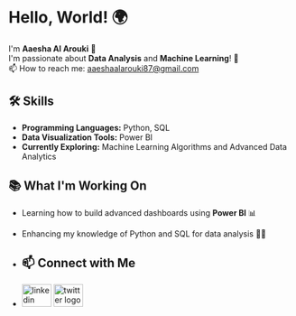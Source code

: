 # Hello, World! 🌍
I'm **Aaesha Al Arouki** 👋  
I'm passionate about **Data Analysis** and **Machine Learning**! 🚀  
📫 How to reach me: aaeshaalarouki87@gmail.com 


## 🛠️ Skills  
- **Programming Languages:** Python, SQL  
- **Data Visualization Tools:** Power BI  
- **Currently Exploring:** Machine Learning Algorithms and Advanced Data Analytics  


## 📚 What I'm Working On  
- Learning how to build advanced dashboards using **Power BI** 📊
- Enhancing my knowledge of Python and SQL for data analysis 🐍💾

- ## 📫 Connect with Me
- <div align="left">
  <img src="https://raw.githubusercontent.com/maurodesouza/profile-readme-generator/master/src/assets/icons/social/linkedin/default.svg" width="52" height="40" alt="linkedin logo"  />
  <img src="https://raw.githubusercontent.com/maurodesouza/profile-readme-generator/master/src/assets/icons/social/twitter/default.svg" width="52" height="40" alt="twitter logo"  />
</div>

###
